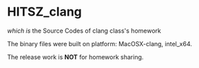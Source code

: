 # HITSZ_clang
*which is* the Source Codes of clang class's homework

The binary files were built on platform:
MacOSX-clang, intel_x64.

The release work is **NOT** for homework sharing.
